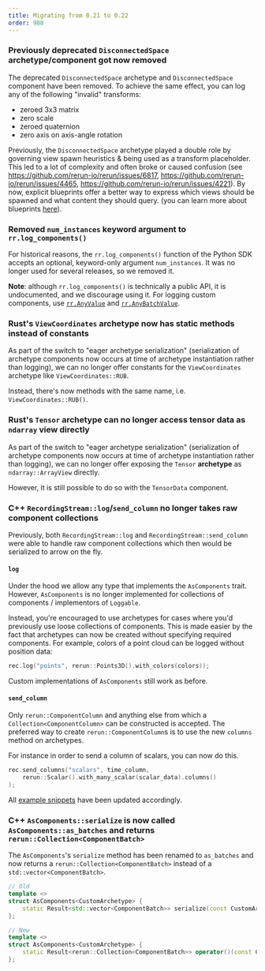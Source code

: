 ```yaml
---
title: Migrating from 0.21 to 0.22
order: 988
---
```


### Previously deprecated `DisconnectedSpace` archetype/component got now removed

The deprecated `DisconnectedSpace` archetype and `DisconnectedSpace` component have been removed.
To achieve the same effect, you can log any of the following "invalid" transforms:
* zeroed 3x3 matrix
* zero scale
* zeroed quaternion
* zero axis on axis-angle rotation

Previously, the `DisconnectedSpace` archetype played a double role by governing view spawn heuristics & being used as a transform placeholder.
This led to a lot of complexity and often broke or caused confusion (see https://github.com/rerun-io/rerun/issues/6817, https://github.com/rerun-io/rerun/issues/4465, https://github.com/rerun-io/rerun/issues/4221).
By now, explicit blueprints offer a better way to express which views should be spawned and what content they should query.
(you can learn more about blueprints [here](https://rerun.io/docs/getting-started/configure-the-viewer/through-code-tutorial)).


### Removed `num_instances` keyword argument to `rr.log_components()`

For historical reasons, the `rr.log_components()` function of the Python SDK accepts an optional, keyword-only argument `num_instances`.
It was no longer used for several releases, so we removed it.

**Note**: although `rr.log_components()` is technically a public API, it is undocumented, and we discourage using it.
For logging custom components, use [`rr.AnyValue`](https://ref.rerun.io/docs/python/main/common/custom_data/#rerun.AnyValues) and [`rr.AnyBatchValue`](https://ref.rerun.io/docs/python/main/common/custom_data/#rerun.AnyBatchValue).


### Rust's `ViewCoordinates` archetype now has static methods instead of constants

As part of the switch to "eager archetype serialization" (serialization of archetype components now occurs at time of archetype instantiation rather than logging), we can no longer offer constants for the `ViewCoordinates` archetype like `ViewCoordinates::RUB`.

Instead, there's now methods with the same name, i.e. `ViewCoordinates::RUB()`.

### Rust's `Tensor` archetype can no longer access tensor data as `ndarray` view directly

As part of the switch to "eager archetype serialization" (serialization of archetype components now occurs at time of archetype instantiation rather than logging), we can no longer offer exposing the `Tensor` **archetype** as `ndarray::ArrayView` directly.

However, it is still possible to do so with the `TensorData` component.

### C++ `RecordingStream::log`/`send_column` no longer takes raw component collections

Previously, both `RecordingStream::log` and `RecordingStream::send_column` were able to
handle raw component collections which then would be serialized to arrow on the fly.

#### `log`

Under the hood we allow any type that implements the `AsComponents` trait.
However, `AsComponents` is no longer implemented for collections of components / implementors of `Loggable`.

Instead, you're encouraged to use archetypes for cases where you'd previously use loose collections of components.
This is made easier by the fact that archetypes can now be created without specifying required components.
For example, colors of a point cloud can be logged without position data:

```cpp
rec.log("points", rerun::Points3D().with_colors(colors));
```

Custom implementations of `AsComponents` still work as before.

#### `send_column`

Only `rerun::ComponentColumn` and anything else from which
a `Collection<ComponentColumn>` can be constructed is accepted.
The preferred way to create `rerun::ComponentColumn`s is to use the new `columns` method on archetypes.

For instance in order to send a column of scalars, you can now do this.
```cpp
rec.send_columns("scalars", time_column,
    rerun::Scalar().with_many_scalar(scalar_data).columns()
);
```
All [example snippets](https://github.com/rerun-io/rerun/blob/0.22.0/docs/snippets/INDEX.md?speculative-link) have been updated accordingly.


### C++ `AsComponents::serialize` is now called `AsComponents::as_batches` and returns `rerun::Collection<ComponentBatch>`

The `AsComponents`'s `serialize` method has been renamed to `as_batches` and now returns a `rerun::Collection<ComponentBatch>` instead of a `std::vector<ComponentBatch>`.

```cpp
// Old
template <>
struct AsComponents<CustomArchetype> {
    static Result<std::vector<ComponentBatch>> serialize(const CustomArchetype& archetype);
};

// New
template <>
struct AsComponents<CustomArchetype> {
    static Result<rerun::Collection<ComponentBatch>> operator()(const CustomArchetype& archetype);
};
```
